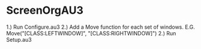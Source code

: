 # ScreenOrgAU3

1.) Run Configure.au3
2.) Add a Move function for each set of windows.
	E.G.	Move("[CLASS:LEFTWINDOW]", "[CLASS:RIGHTWINDOW]")
2.) Run Setup.au3
